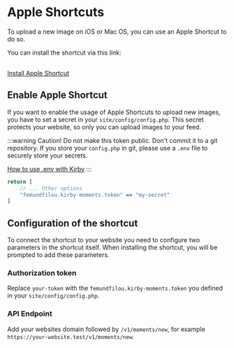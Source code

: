 # Apple Shortcuts

To upload a new image on iOS or Mac OS, you can use an Apple Shortcut to do so.

You can install the shortcut via this link:

<div class="button-wrap">
<a href="https://www.icloud.com/shortcuts/8e095f1e30f84ecab7f408a1473d3a5a" class="button" target="_blank">Install Apple Shortcut</a>
</div>



## Enable Apple Shortcut

If you want to enable the usage of Apple Shortcuts to upload new images, you have to set a secret in your `site/config/config.php`. This secret protects your website, so only you can upload images to your feed.

:::warning Caution!
Do not make this token public. Don't commit it to a git repository. If you store your `config.php` in git, please use a `.env` file to securely store your secrets.

[How to use .env with Kirby](https://github.com/bnomei/kirby3-dotenv)
:::

```php
return [
	// ... Other options
	"femundfilou.kirby-moments.token" => "my-secret"
]
```

## Configuration of the shortcut

To connect the shortcut to your website you need to configure two parameters in the shortcut itself. When installing the shortcut, you will be prompted to add these parameters.

### Authorization token

Replace `your-token` with the `femundfilou.kirby-moments.token` you defined in your `site/config/config.php`.

### API Endpoint

Add your websites domain followed by `/v1/moments/new`, for example `https://your-website.test/v1/moments/new`.


<style>
	.vp-doc a.button {
		background: var(--vp-c-brand);
		color: #fff;
		padding: 0.75em 1.5em;
		text-decoration: none;
		border-radius: 40px;
		font-weight: 600;
		font-size: 14px;
	}
	.vp-doc a.button:hover, .vp-doc a.button:focus-visible {
		background: var(--vp-c-brand-2);
		color: #fff;
	}
	.button-wrap {
		padding: 1rem 0 0 0;
	}
</style>
